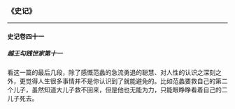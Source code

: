 ### 《史记》

---

#### 史记卷四十一

##### 越王勾践世家第十一

看这一篇的最后几段，除了感慨范蠡的急流勇退的聪慧、对人性的认识之深刻之外，更觉得人生很多事情并不是你认识到了就能避免的。比如范蠡要救自己的第二个儿子，虽然知道大儿子救不回来，但是他也无能为力，只能眼睁睁看着自己的二儿子死去。

